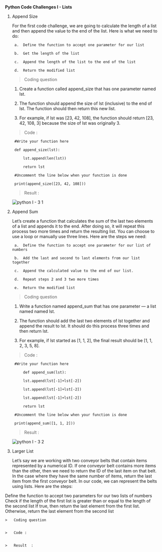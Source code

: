 **Python Code Challenges I - Lists**

1. Append Size

    For the first code challenge, we are going to calculate the length of a list and then append the value to the end of the list. Here is what we need to do:

        a.  Define the function to accept one parameter for our list
      
        b.  Get the length of the list
      
        c.  Append the length of the list to the end of the list
      
        d.  Return the modified list
      
    >   Coding question
    
    1.  Create a function called append_size that has one parameter named lst.

    2.  The function should append the size of lst (inclusive) to the end of lst. The function should then return this new list.

    3.  For example, if lst was [23, 42, 108], the function should return [23, 42, 108, 3] because the size of lst was originally 3.
    
    >   Code :
    
        #Write your function here

        def append_size(lst):
  
            lst.append(len(lst))
  
            return lst

        #Uncomment the line below when your function is done

        print(append_size([23, 42, 108]))
    
    >   Result  :
      
      ![python I - 3 1](https://user-images.githubusercontent.com/74751990/190638363-936fd924-cc95-46bc-a7ef-40088abe3fa2.jpg)
      
2. Append Sum

    Let’s create a function that calculates the sum of the last two elements of a list and appends it to the end. After doing so, it will repeat this process two more times and return the resulting list. You can choose to use a loop or manually use three lines. Here are the steps we need:

        a.  Define the function to accept one parameter for our list of numbers

        b.  Add the last and second to last elements from our list together

        c.  Append the calculated value to the end of our list.

        d.  Repeat steps 2 and 3 two more times

        e.  Return the modified list

    >   Coding question

    1.  Write a function named append_sum that has one parameter — a list named named lst.

    2.  The function should add the last two elements of lst together and append the result to lst. It should do this process three times and then return lst.

    3.  For example, if lst started as [1, 1, 2], the final result should be [1, 1, 2, 3, 5, 8].

    >   Code :

        #Write your function here

            def append_sum(lst):

            lst.append(lst[-1]+lst[-2])

            lst.append(lst[-1]+lst[-2])

            lst.append(lst[-1]+lst[-2])

            return lst

        #Uncomment the line below when your function is done
    
        print(append_sum([1, 1, 2]))

    >   Result  :   
   
      ![python I - 3 2](https://user-images.githubusercontent.com/74751990/190858912-7a290c29-dc48-40d3-bf05-5398857c2968.jpg)
   
3. Larger List

    Let’s say we are working with two conveyor belts that contain items represented by a numerical ID. If one conveyor belt contains more items than the other, then we need to return the ID of the last item on that belt. In the case where they have the same number of items, return the last item from the first conveyor belt. In our code, we can represent the belts using lists. Here are the steps:

Define the function to accept two parameters for our two lists of numbers
Check if the length of the first list is greater than or equal to the length of the second list
If true, then return the last element from the first list. Otherwise, return the last element from the second list   
   

    >   Coding question


    >   Code :


    >   Result  :  


